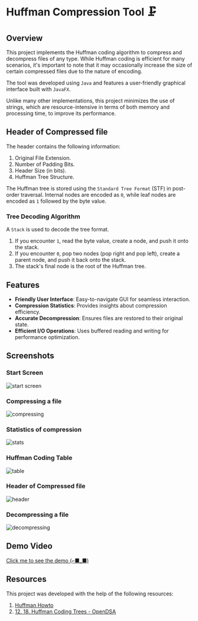 # Huffman Compression Tool 🗜️

## Overview
This project implements the Huffman coding algorithm to compress and decompress files of any type. While Huffman coding is efficient for many scenarios, it's important to note that it may occasionally increase the size of certain compressed files due to the nature of encoding.

The tool was developed using `Java` and features a user-friendly graphical interface built with `JavaFX`.

Unlike many other implementations, this project minimizes the use of strings, which are resource-intensive in terms of both memory and processing time, to improve its performance.


## Header of Compressed file
The header contains the following information:
1. Original File Extension.
2. Number of Padding Bits.
3. Header Size (in bits).
4. Huffman Tree Structure.

The Huffman tree is stored using the `Standard Tree Format` (STF) in post-order traversal. Internal nodes are encoded as `0`, while leaf nodes are encoded as `1` followed by the byte value.

### Tree Decoding Algorithm
A `Stack` is used to decode the tree format.
1. If you encounter `1`, read the byte value, create a node, and push it onto the stack.
2. If you encounter `0`, pop two nodes (pop right and pop left), create a parent node, and push it back onto the stack.
3. The stack's final node is the root of the Huffman tree.


## Features
- **Friendly User Interface**: Easy-to-navigate GUI for seamless interaction.
- **Compression Statistics**: Provides insights about compression efficiency.
- **Accurate Decompression**: Ensures files are restored to their original state.
- **Efficient I/O Operations**: Uses buffered reading and writing for performance optimization.


## Screenshots
### Start Screen
![start screen](https://github.com/user-attachments/assets/ee67df91-6e93-48c5-8671-a63468802bff)
### Compressing a file
![compressing](https://github.com/user-attachments/assets/5048b40e-eba2-405b-b43c-fa592fc1fc96)
### Statistics of compression
![stats](https://github.com/user-attachments/assets/c129cc5f-d0e6-49fe-83a0-23b41380b207)
### Huffman Coding Table
![table](https://github.com/user-attachments/assets/e73f9993-d610-439f-9504-b7b9a0d83ce2)
### Header of Compressed file
![header](https://github.com/user-attachments/assets/354bcc30-e535-46de-bf8c-da94004b3961)
### Decompressing a file
![decompressing](https://github.com/user-attachments/assets/2443c1f6-3f6f-4c45-bd84-567c0a857e91)


## Demo Video
[Click me to see the demo (⌐■_■)](https://drive.google.com/file/d/16qEeX8uU1_kAf4DaVjWeMHrGgcEYIxG4/view?usp=sharing)

## Resources
This project was developed with the help of the following resources:

1. [Huffman Howto](https://www.cs.utexas.edu/~scottm/cs314/javacode/A10_Huffman/HuffmanHowTo.htm)
2. [12. 18. Huffman Coding Trees - OpenDSA](https://opendsa-server.cs.vt.edu/ODSA/Books/Everything/html/Huffman.html)
